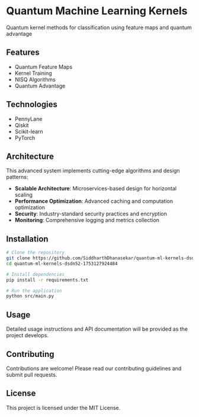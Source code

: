 # Quantum Machine Learning Kernels

Quantum kernel methods for classification using feature maps and quantum advantage

## Features

- Quantum Feature Maps
- Kernel Training
- NISQ Algorithms
- Quantum Advantage

## Technologies

- PennyLane
- Qiskit
- Scikit-learn
- PyTorch

## Architecture

This advanced system implements cutting-edge algorithms and design patterns:

- **Scalable Architecture**: Microservices-based design for horizontal scaling
- **Performance Optimization**: Advanced caching and computation optimization
- **Security**: Industry-standard security practices and encryption
- **Monitoring**: Comprehensive logging and metrics collection

## Installation

```bash
# Clone the repository
git clone https://github.com/SiddharthDhanasekar/quantum-ml-kernels-dsdn52-1753127924484.git
cd quantum-ml-kernels-dsdn52-1753127924484

# Install dependencies
pip install -r requirements.txt

# Run the application
python src/main.py
```

## Usage

Detailed usage instructions and API documentation will be provided as the project develops.

## Contributing

Contributions are welcome! Please read our contributing guidelines and submit pull requests.

## License

This project is licensed under the MIT License.
